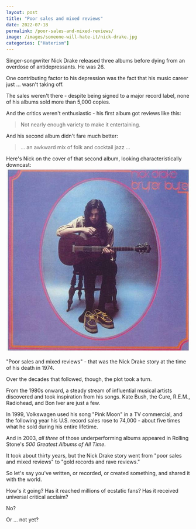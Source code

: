 ```yaml
---
layout: post
title: "Poor sales and mixed reviews"
date: 2022-07-18
permalink: /poor-sales-and-mixed-reviews/
image: /images/someone-will-hate-it/nick-drake.jpg
categories: ["Haterism"]
---
```


Singer-songwriter Nick Drake released three albums before dying from an overdose of antidepressants. He was 26.

One contributing factor to his depression was the fact that his music career just ... wasn't taking off.

The sales weren't there - despite being signed to a major record label, none of his albums sold more than 5,000 copies.

And the critics weren't enthusiastic - his first album got reviews like this:

> Not nearly enough variety to make it entertaining.

And his second album didn't fare much better:

> ... an awkward mix of folk and cocktail jazz ...

Here's Nick on the cover of that second album, looking characteristically downcast:
![cover photo of bryter layter by nick drake](/images/someone-will-hate-it/nick-drake.jpg)

"Poor sales and mixed reviews" - that was the Nick Drake story at the time of his death in 1974.

Over the decades that followed, though, the plot took a turn.

From the 1980s onward, a steady stream of influential musical artists discovered and took inspiration from his songs. Kate Bush, the Cure, R.E.M., Radiohead, and Bon Iver are just a few.

In 1999, Volkswagen used his song "Pink Moon" in a TV commercial, and the following year his U.S. record sales rose to 74,000 - about five times what he sold during his entire lifetime.

And in 2003, _all three_ of those underperforming albums appeared in Rolling Stone's _500 Greatest Albums of All Time_.

It took about thirty years, but the Nick Drake story went from "poor sales and mixed reviews" to "gold records and rave reviews."

So let's say you've written, or recorded, or created something, and shared it with the world.

How's it going? Has it reached millions of ecstatic fans? Has it received universal critical acclaim?

No?

Or ... not yet?


